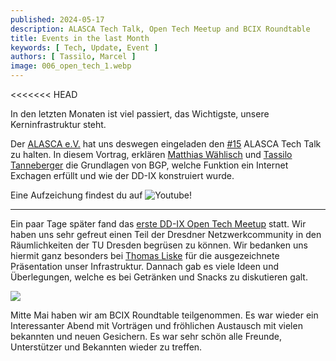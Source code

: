 ```yaml
---
published: 2024-05-17
description: ALASCA Tech Talk, Open Tech Meetup and BCIX Roundtable
title: Events in the last Month
keywords: [ Tech, Update, Event ]
authors: [ Tassilo, Marcel ]
image: 006_open_tech_1.webp
---
```


<<<<<<< HEAD

In den letzten Monaten ist viel passiert, das Wichtigste, unsere Kerninfrastruktur steht. 

Der [ALASCA e.V.](https://alasca.cloud) hat uns deswegen eingeladen den [#15](https://alasca.cloud/en/alasca-tech-talk-15/) ALASCA Tech Talk zu halten. 
In diesem Vortrag, erklären [Matthias Wählisch](https://netd.cs.tu-dresden.de/about/waehlisch) und [Tassilo Tanneberger](https://tanneberger.me) 
die Grundlagen von BGP, welche Funktion ein Internet Exchagen erfüllt und wie der DD-IX konstruiert wurde.

Eine Aufzeichung findest du auf ![Youtube](https://youtu.be/ieWTCBEq5IA)!

----

Ein paar Tage später fand das [erste DD-IX Open Tech Meetup](https://dd-ix.net/en/event/open-tech-meeting-2024-05) statt. Wir haben uns sehr gefreut einen Teil der Dresdner Netzwerkcommunity in den Räumlichkeiten der TU Dresden begrüsen zu können.
Wir bedanken uns hiermit ganz besonders bei [Thomas Liske](https://ibh.social/@liske) für die ausgezeichnete Präsentation unser Infrastruktur.
Dannach gab es viele Ideen und Überlegungen, welche es bei Getränken und Snacks zu diskutieren galt.

![](007_roundtable.webp)

Mitte Mai haben wir am BCIX Roundtable teilgenommen. Es war wieder ein Interessanter Abend mit Vorträgen und fröhlichen Austausch mit vielen bekannten und neuen Gesichern.
Es war sehr schön alle Freunde, Unterstützer und Bekannten wieder zu treffen.




